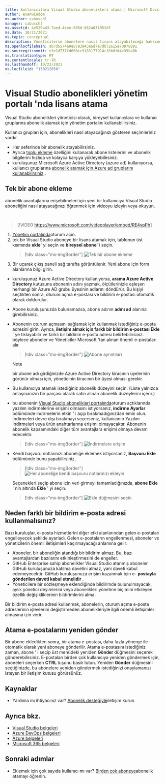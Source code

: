 ```yaml
---
title: kullanıcılara Visual Studio abonelikleri atama | Microsoft Docs
author: evanwindom
ms.author: cabuschl
manager: cabuschl
ms.assetid: 4e529a43-7aed-4eee-895d-862a631952df
ms.date: 10/21/2021
ms.topic: conceptual
description: Yöneticilerin abonelere nasıl lisans atayabileceği hakkında bilgi edinin
ms.openlocfilehash: ab7d6574e0e0783943a6d7a7db72615a70878891
ms.sourcegitcommit: efe1d737fd660cc9183177914c18b0fd4e39ba8b
ms.translationtype: MT
ms.contentlocale: tr-TR
ms.lasthandoff: 10/22/2021
ms.locfileid: "130212058"
---
```

# <a name="assign-licenses-in-the-visual-studio-subscriptions-administration-portal"></a>Visual Studio abonelikleri yönetim portalı 'nda lisans atama
Visual Studio abonelikleri yöneticisi olarak, bireysel kullanıcılara ve kullanıcı gruplarına abonelik atamak için yönetim portalını kullanabilirsiniz.

Kullanıcı grupları için, abonelikleri nasıl atayacağınızı gösteren seçimleriniz vardır.  
- Her seferinde bir abonelik atayabilirsiniz.
- Ayrıca [toplu ekleme](assign-license-bulk.md) özelliğini kullanarak abone listelerini ve abonelik bilgilerini hızlıca ve kolayca karşıya yükleyebilirsiniz.
- kuruluşunuz Microsoft Azure Active Directory (azure ad) kullanıyorsa, kullanıcı gruplarına [abonelik atamak için Azure ad gruplarını kullanabilirsiniz](./assign-license-bulk.md#use-azure-active-directory-groups-to-assign-subscriptions) .  


## <a name="add-a-single-subscriber"></a>Tek bir abone ekleme
abonelik avantajlarına erişebilmeleri için yeni bir kullanıcıya Visual Studio aboneliğini nasıl atayacağınızı öğrenmek için videoyu izleyin veya okuyun.

<br>

> [!VIDEO https://www.microsoft.com/videoplayer/embed/RE4vpPh]


1. [Yönetim portalında](https://manage.visualstudio.com)oturum açın.
2. tek bir Visual Studio aboneye bir lisans atamak için, tablonun üst kısmında **ekle**' yi seçin ve **bireysel abone**' i seçin.
   > [!div class="mx-imgBorder"]
   > ![Tek bir abone ekleme](_img/assign-license-add/add-subscriber-individual.png "Ekle ' yi seçin ve tek bir abonelik atamak için bireysel abone ' i seçin.")
3. Bir uçarak çıkış paneli sağ tarafta görüntülenir.  Yeni abone için form alanlarına bilgi girin. 
- kuruluşunuz Azure Active Directory kullanıyorsa, **arama Azure Active Directory** kutusuna abonenin adını yazmak, ölçütlerinizle eşleşen herhangi bir Azure AD grubu üyesinin adlarını döndürür.  Bu kişiyi seçtikten sonra, oturum açma e-postası ve bildirim e-postası otomatik olarak doldurulur.  
- Abone kuruluşunuzda bulunamazsa, abone adının **adını ad** alanına girebilirsiniz.  
- Abonenin oturum açmasını sağlamak için kullanmak istediğiniz e-posta adresini girin.  Ayrıca, **iletişim almak için farklı bir bildirim e-postası Ekle** ' ye tıklayabilir ve farklı bir bildirim e-posta adresi belirtebilirsiniz. böylece aboneler ve Yöneticiler Microsoft 'tan alınan önemli e-postaları alır.
   > [!div class="mx-imgBorder"]
   > ![Abone ayrıntıları](_img/assign-license-add/subscriber-details.png "Abone adı ve diğer ayrıntıları girin veya kiracı üyelerinden birini seçin.")

    > [!NOTE]
    > bir abone adı girdiğinizde Azure Active Directory kiracının üyelerinin görünür olması için, yöneticinin kiracının bir üyesi olması gerekir. 
- Bu kullanıcıya atamak istediğiniz abonelik düzeyini seçin.  (Liste yalnızca anlaşmanızın bir parçası olarak satın alınan abonelik düzeylerini içerir.)  
- bu abonenin [Visual Studio abonelikleri portalında](https://my.visualstudio.com?wt.mc_id=o~msft~docs)oturum açtıklarında yazılım indirmelerine erişimi olmasını istiyorsanız, **indirme Ayarlar** bölümünde indirmelerin etkin ' i açıp bırakmadığınızdan emin olun. İndirmeleri devre dışı bırakmayı seçerseniz, kullanıcının Yazılım İndirmeleri veya ürün anahtarlarına erişimi olmayacaktır.  Abonenin abonelik kapsamındaki diğer tüm avantajlara erişimi olmaya devam edecektir.
   > [!div class="mx-imgBorder"]
   > ![İndirmelere erişim](media/access-to-downloads.png "Abone 'ya yazılım indirmelerine erişim sağlamak için ' Izin ver ' seçeneğini belirleyin.")

- Kendi başvuru notlarınızı aboneliğe eklemek istiyorsanız, **Başvuru Ekle** bölümünde bunu yapabilirsiniz.
   > [!div class="mx-imgBorder"]
   > ![Her aboneliğe kendi başvuru notlarınızı ekleyin](media/add-subscriber-reference-notes.png "Bu abonelikle ilgili notları kaydetmek için başvuru alanını kullanın.")

    Seçenekleri seçip abone için veri girmeyi tamamladığınızda, **abone Ekle** ' nin altında **Ekle** ' yi seçin.
   > [!div class="mx-imgBorder"]
   > ![Ekle düğmesini seçin](media/add-button.png "Bilgileri kaydetmek ve aboneliği aboneye atamak için Ekle ' yi seçin.")

## <a name="why-use-a-different-notification-email-address"></a>Neden farklı bir bildirim e-posta adresi kullanmalısınız?
Bazı kuruluşlar, e-posta hizmetlerini diğer etki alanlarından gelen e-postaları engelleyecek şekilde ayarladı.  Gelen e-postaların engellenmesi, aboneler ve yöneticilerin önemli iletişimleri kaçırmayacağı anlamına gelir:
- Aboneler, bir aboneliğin atandığı bir bildirim almaz.  Bu, bazı avantajlardan bazılarını etkinleştirmesini de engeller.  
- GitHub Enterprise sahip abonelikler Visual Studio atanmış aboneler GitHub kuruluşunuza katılma davetini almaz, yani daveti kabul edemeyecektir. GitHub kuruluşunuza erişim kazanmak için e- **postayla gönderilen daveti kabul etmelidir** . 
- Yöneticilere bir sözleşmeye eklendiğinde bildirimde bulunulmayacak, aylık yönetici deyimlerini veya abonelikleri yönetme biçimini etkileyen özellik değişikliklerinin bildirimlerini alma.

Bir bildirim e-posta adresi kullanmak, abonelerin, oturum açma e-posta adreslerinin işlevlerini değiştirmeden abonelikleriyle ilgili önemli iletişimler almasına izin verir.  

## <a name="resend-assignment-emails"></a>Atama e-postalarını yeniden gönder
Bir abone ekledikten sonra, bir atama e-postası, daha fazla yönerge ile otomatik olarak yeni aboneye gönderilir. Atama e-postasını istediğiniz zaman, abone ' i seçip üst menüdeki yeniden **Gönder** düğmesini seçerek gönderebilirsiniz.  E-postaları birden çok kullanıcıya yeniden göndermek için, aboneleri seçerken **CTRL** tuşunu basılı tutun.  Yeniden **Gönder** düğmesini seçtiğinizde, bu abonelere yeniden göndermek istediğinizi onaylamanızı isteyen bir iletişim kutusu görürsünüz.  


## <a name="resources"></a>Kaynaklar
- Yardıma mı ihtiyacınız var?  [Abonelik desteğiyle](https://aka.ms/vsadminhelp)iletişim kurun.

## <a name="see-also"></a>Ayrıca bkz.
- [Visual Studio belgeleri](/visualstudio/)
- [Azure DevOps belgeleri](/azure/devops/)
- [Azure belgeleri](/azure/)
- [Microsoft 365 belgeleri](/microsoft-365/)

## <a name="next-steps"></a>Sonraki adımlar
- Eklemek için çok sayıda kullanıcı mı var?  [Birden çok aboneye](assign-license-bulk.md)abonelik atamayı öğrenin.
